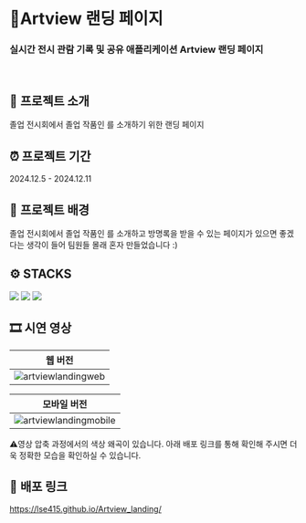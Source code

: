 # 🎨Artview 랜딩 페이지
### 실시간 전시 관람 기록 및 공유 애플리케이션 Artview 랜딩 페이지

<br/>

## 🤗 프로젝트 소개
졸업 전시회에서 졸업 작품인 <Artview>를 소개하기 위한 랜딩 페이지

## ⏰ 프로젝트 기간
2024.12.5 - 2024.12.11

## 🤔 프로젝트 배경
졸업 전시회에서 졸업 작품인 <Artview>를 소개하고 방명록을 받을 수 있는 페이지가 있으면 좋겠다는 생각이 들어 팀원들 몰래 혼자 만들었습니다 :)

## ⚙️ STACKS
<div align=left> 
<img src="https://img.shields.io/badge/react-61DAFB?style=for-the-badge&logo=react&logoColor=black"> 
<img src="https://img.shields.io/badge/styledcomponents-DB7093?style=for-the-badge&logo=styledcomponents&logoColor=white">
<img src="https://img.shields.io/badge/firebase-FFCA28?style=for-the-badge&logo=firebase&logoColor=white">
</div>

## 🎞️ 시연 영상 

| 웹 버전                                                                                       |
|------------------------------------------------------------------------------------------------|
| ![artviewlandingweb](https://github.com/user-attachments/assets/7147f92c-76b4-4e19-b9a5-29e5b428326b) |

| 모바일 버전                                                                                   |
|------------------------------------------------------------------------------------------------|
| ![artviewlandingmobile](https://github.com/user-attachments/assets/74404cd8-25b1-4bd4-87fc-6abe3da26ce3) |


⚠️영상 압축 과정에서의 색상 왜곡이 있습니다. 아래 배포 링크를 통해 확인해 주시면 더욱 정확한 모습을 확인하실 수 있습니다.

## 📎 배포 링크 
https://lse415.github.io/Artview_landing/


